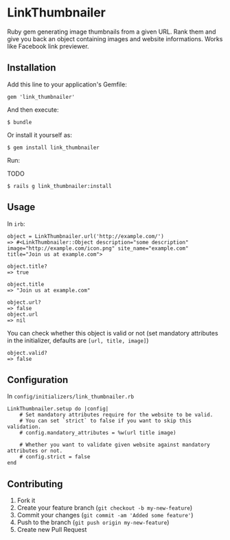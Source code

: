 # LinkThumbnailer

Ruby gem generating image thumbnails from a given URL. Rank them and give you back an object containing images and website informations. Works like Facebook link previewer.

## Installation

Add this line to your application's Gemfile:

    gem 'link_thumbnailer'

And then execute:

    $ bundle

Or install it yourself as:

    $ gem install link_thumbnailer
    
Run:

TODO

	$ rails g link_thumbnailer:install

## Usage

In `irb`:

	object = LinkThumbnailer.url('http://example.com/')
	=> #<LinkThumbnailer::Object description="some description" image="http://example.com/icon.png" site_name="example.com" title="Join us at example.com">
	
	object.title?
 	=> true
 	
 	object.title
 	=> "Join us at example.com"
 	
 	object.url?
	=> false 
	object.url
	=> nil

You can check whether this object is valid or not (set mandatory attributes in the initializer, defaults are `[url, title, image]`)

	object.valid?
 	=> false

## Configuration

In `config/initializers/link_thumbnailer.rb`

	LinkThumbnailer.setup do |config|
		# Set mandatory attributes require for the website to be valid.
		# You can set `strict` to false if you want to skip this validation.
		# config.mandatory_attributes = %w(url title image)
		
		# Whether you want to validate given website against mandatory attributes or not.
		# config.strict = false
	end
	

## Contributing

1. Fork it
2. Create your feature branch (`git checkout -b my-new-feature`)
3. Commit your changes (`git commit -am 'Added some feature'`)
4. Push to the branch (`git push origin my-new-feature`)
5. Create new Pull Request

